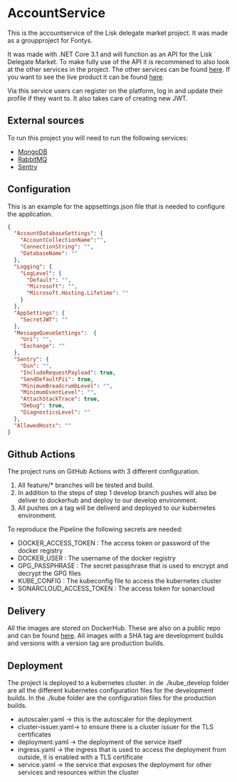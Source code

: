 # AccountService
This is the accountservice of the Lisk delegate market project. It was made as a groupproject for Fontys. 

It was made with .NET Core 3.1 and will function as an API for the Lisk Delegate Market. To make fully use of the API it is recommened to also look at the other services in the project. The other services can be found [here](https://github.com/S65-2-project). If you want to see the live product it can be found [here](https://delegate-market.nl).

Via this service users can register on the platform, log in and update their profile if they want to. It also takes care of creating new JWT. 

## External sources
To run this project you will need to run the following services:
- [MongoDB](https://www.mongodb.com/re)
- [RabbitMQ](https://www.rabbitmq.com/)
- [Sentry](https://sentry.io)

## Configuration
This is an example for the appsettings.json file that is needed to configure the application. 

```json
{
  "AccountDatabaseSettings": {
    "AccountCollectionName":"",
    "ConnectionString": "",
    "DatabaseName": ""
  },
  "Logging": {
    "LogLevel": {
      "Default": "",
      "Microsoft": "",
      "Microsoft.Hosting.Lifetime": ""
    }
  },
  "AppSettings": {
    "SecretJWT": ""
  },
  "MessageQueueSettings":  {
    "Uri": "",
    "Exchange": ""
  },
  "Sentry": {
    "Dsn": "",
    "IncludeRequestPayload": true,
    "SendDefaultPii": true,
    "MinimumBreadcrumbLevel": "",
    "MinimumEventLevel": "",
    "AttachStackTrace": true,
    "Debug": true,
    "DiagnosticsLevel": ""
  },
  "AllowedHosts": ""
}
```

## Github Actions
The project runs on GitHub Actions with 3 different configuration.

1. All feature/* branches will be tested and build.
2. In addition to the steps of step 1 develop branch pushes will also be deliver to dockerhub and deploy to our develop environment.
3. All pushes on a tag will be deliverd and deployed to our kubernetes environment.   

To reproduce the Pipeline the following secrets are needed:
- DOCKER_ACCESS_TOKEN : The access token or password of the docker registry
- DOCKER_USER : The username of the docker registry
- GPG_PASSPHRASE : The secret passphrase that is used to encrypt and decrypt the GPG files
- KUBE_CONFIG : The kubeconfig file to access the kubernetes cluster
- SONARCLOUD_ACCESS_TOKEN : The access token for sonarcloud

## Delivery
All the images are stored on DockerHub. These are also on a public repo and can be found [here](https://hub.docker.com/repository/docker/s652/account-service).
All images with a SHA tag are development builds and versions with a version tag are production builds. 

## Deployment
The project is deployed to a kubernetes cluster. in de ./kube_develop folder are all the different kubernetes configuration files for the development builds.  In the ./kube folder are the configuration files for the production builds. 

- autoscaler.yaml -> this is the autoscaler for the deployment
- cluster-issuer.yaml-> to ensure there is a cluster issuer for the TLS certificates
- deployment.yaml -> the deployment of the service itself
- ingress.yaml -> the ingress that is used to access the deployment from outside, it is enabled with a TLS certificate
- service.yaml -> the service that exposes the deployment for other services and resources within the cluster
